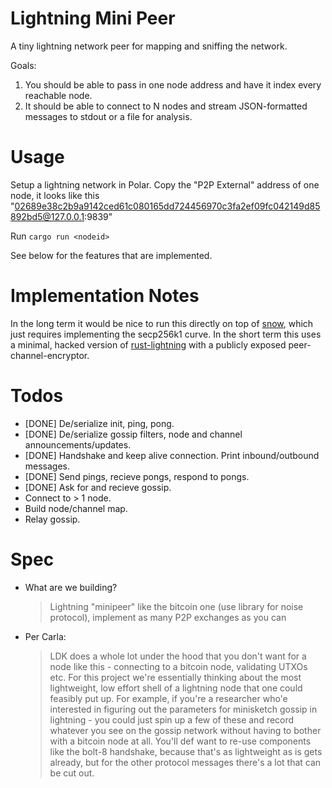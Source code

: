 # Lightning Mini Peer

A tiny lightning network peer for mapping and sniffing the network.

Goals:

1. You should be able to pass in one node address and have it index every reachable node.
2. It should be able to connect to N nodes and stream JSON-formatted messages to stdout or a file for analysis.

# Usage

Setup a lightning network in Polar. Copy the "P2P External" address of one node, it looks like this "02689e38c2b9a9142ced61c080165dd724456970c3fa2ef09fc042149d85892bd5@127.0.0.1:9839"

Run `cargo run <nodeid>`

See below for the features that are implemented.

# Implementation Notes

In the long term it would be nice to run this directly on top of [snow](https://github.com/mcginty/snow), which just requires implementing the secp256k1 curve. In the short term this uses a minimal, hacked version of [rust-lightning](https://github.com/lightningdevkit/rust-lightning) with a publicly exposed peer-channel-encryptor.

# Todos

- [DONE] De/serialize init, ping, pong.
- [DONE] De/serialize gossip filters, node and channel announcements/updates.
- [DONE] Handshake and keep alive connection. Print inbound/outbound messages.
- [DONE] Send pings, recieve pongs, respond to pongs.
- [DONE] Ask for and recieve gossip.
- Connect to > 1 node.
- Build node/channel map.
- Relay gossip.

# Spec

- What are we building?
    > Lightning "minipeer" like the bitcoin one (use library for noise protocol), implement as many P2P exchanges as you can
- Per Carla:
    > LDK does a whole lot under the hood that you don't want for a node like this - connecting to a bitcoin node, validating UTXOs etc.
    > For this project we're essentially thinking about the most lightweight, low effort shell of a lightning node that one could feasibly put up.
    > For example, if you're a researcher who'e interested in figuring out the parameters for minisketch gossip in lightning - you could just spin up a few of these and record whatever you see on the gossip network without having to bother with a bitcoin node at all.
    > You'll def want to re-use components like the bolt-8 handshake, because that's as lightweight as is gets already, but for the other protocol messages there's a lot that can be cut out.
